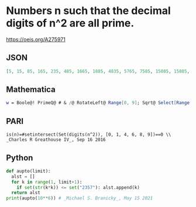 # Numbers n such that the decimal digits of n^2 are all prime\.
https://oeis.org/A275971
## JSON
```JSON
[5, 15, 85, 165, 235, 485, 1665, 1885, 4835, 5765, 7585, 15085, 15885, 16665, 18365, 18915, 22885, 27115, 27885, 50235, 57665, 58115, 72335, 85635, 87885, 150915, 166665, 182415, 194235, 194365, 229635, 240365, 268835, 503515, 507665, 524915, 568835, 570415, 577515, 581165]
```
## Mathematica
```Mathematica
w = Boole@! PrimeQ@ # & /@ RotateLeft@ Range[0, 9]; Sqrt@ Select[Range[10^6]^2, Total@ Pick[DigitCount@ #, w, 1] == 0 &] (* _Michael De Vlieger_, Aug 15 2016 *)
```
## PARI
```PARI
is(n)=#setintersect(Set(digits(n^2)), [0, 1, 4, 6, 8, 9])==0 \\ _Charles R Greathouse IV_, Sep 16 2016
```
## Python
```Python
def aupto(limit):
  alst = []
  for k in range(1, limit+1):
    if set(str(k*k)) <= set("2357"): alst.append(k)
  return alst
print(aupto(10**6)) # _Michael S. Branicky_, May 15 2021
```

